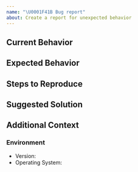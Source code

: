 ```yaml
---
name: "\U0001F41B Bug report"
about: Create a report for unexpected behavior
---
```


## Current Behavior

<!-- If applicable, add screenshots to help explain your problem. -->

## Expected Behavior

<!-- A clear and concise description of what you expected to happen. -->

## Steps to Reproduce

<!-- Explain how you got this issue to happen. -->

## Suggested Solution

<!-- How could we solve this bug? -->

## Additional Context

<!-- Add anything else about the problem here. -->

### Environment

<!-- Please fill out at least 'Version' and 'Operating System'. -->

- Version:
- Operating System:
